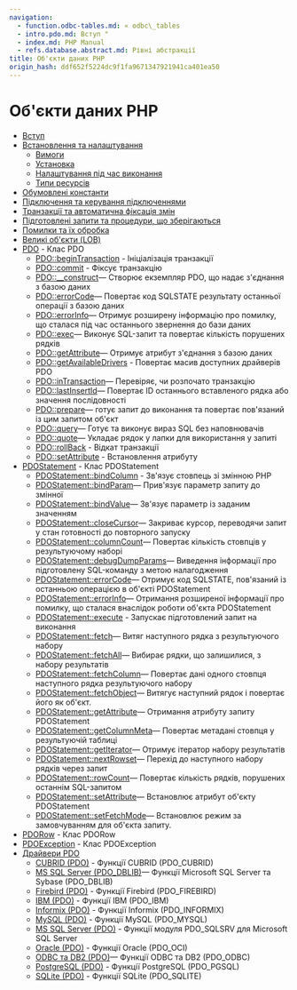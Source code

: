 ```yaml
---
navigation:
  - function.odbc-tables.md: « odbc\_tables
  - intro.pdo.md: Вступ "
  - index.md: PHP Manual
  - refs.database.abstract.md: Рівні абстракції
title: Об'єкти даних PHP
origin_hash: ddf652f5224dc9f1fa9671347921941ca401ea50
---
```

# Об'єкти даних PHP

-   [Вступ](intro.pdo.md)
-   [Встановлення та налаштування](pdo.setup.md)
    -   [Вимоги](pdo.requirements.md)
    -   [Установка](pdo.installation.md)
    -   [Налаштування під час виконання](pdo.configuration.md)
    -   [Типи ресурсів](pdo.resources.md)
-   [Обумовлені константи](pdo.constants.md)
-   [Підключення та керування підключеннями](pdo.connections.md)
-   [Транзакції та автоматична фіксація змін](pdo.transactions.md)
-   [Підготовлені запити та процедури, що зберігаються](pdo.prepared-statements.md)
-   [Помилки та їх обробка](pdo.error-handling.md)
-   [Великі об'єкти (LOB)](pdo.lobs.md)
-   [PDO](class.pdo.md) \- Клас PDO
    -   [PDO::beginTransaction](pdo.begintransaction.md) \- Ініціалізація транзакції
    -   [PDO::commit](pdo.commit.md) \- Фіксує транзакцію
    -   [PDO::\_\_construct](pdo.construct.md)— Створює екземпляр PDO, що надає з'єднання з базою даних
    -   [PDO::errorCode](pdo.errorcode.md)— Повертає код SQLSTATE результату останньої операції з базою даних
    -   [PDO::errorInfo](pdo.errorinfo.md)— Отримує розширену інформацію про помилку, що сталася під час останнього звернення до бази даних
    -   [PDO::exec](pdo.exec.md)— Виконує SQL-запит та повертає кількість порушених рядків
    -   [PDO::getAttribute](pdo.getattribute.md)— Отримує атрибут з'єднання з базою даних
    -   [PDO::getAvailableDrivers](pdo.getavailabledrivers.md) \- Повертає масив доступних драйверів PDO
    -   [PDO::inTransaction](pdo.intransaction.md)— Перевіряє, чи розпочато транзакцію
    -   [PDO::lastInsertId](pdo.lastinsertid.md)— Повертає ID останнього вставленого рядка або значення послідовності
    -   [PDO::prepare](pdo.prepare.md)— готує запит до виконання та повертає пов'язаний із цим запитом об'єкт
    -   [PDO::query](pdo.query.md)— Готує та виконує вираз SQL без наповнювачів
    -   [PDO::quote](pdo.quote.md)— Укладає рядок у лапки для використання у запиті
    -   [PDO::rollBack](pdo.rollback.md) \- Відкат транзакції
    -   [PDO::setAttribute](pdo.setattribute.md) \- Встановлення атрибуту
-   [PDOStatement](class.pdostatement.md) \- Клас PDOStatement
    -   [PDOStatement::bindColumn](pdostatement.bindcolumn.md) \- Зв'язує стовпець зі змінною PHP
    -   [PDOStatement::bindParam](pdostatement.bindparam.md)— Прив'язує параметр запиту до змінної
    -   [PDOStatement::bindValue](pdostatement.bindvalue.md)— Зв'язує параметр із заданим значенням
    -   [PDOStatement::closeCursor](pdostatement.closecursor.md)— Закриває курсор, переводячи запит у стан готовності до повторного запуску
    -   [PDOStatement::columnCount](pdostatement.columncount.md)— Повертає кількість стовпців у результуючому наборі
    -   [PDOStatement::debugDumpParams](pdostatement.debugdumpparams.md)— Виведення інформації про підготовлену SQL-команду з метою налагодження
    -   [PDOStatement::errorCode](pdostatement.errorcode.md)— Отримує код SQLSTATE, пов'язаний із останньою операцією в об'єкті PDOStatement
    -   [PDOStatement::errorInfo](pdostatement.errorinfo.md)— Отримання розширеної інформації про помилку, що сталася внаслідок роботи об'єкта PDOStatement
    -   [PDOStatement::execute](pdostatement.execute.md) \- Запускає підготовлений запит на виконання
    -   [PDOStatement::fetch](pdostatement.fetch.md)— Витяг наступного рядка з результуючого набору
    -   [PDOStatement::fetchAll](pdostatement.fetchall.md)— Вибирає рядки, що залишилися, з набору результатів
    -   [PDOStatement::fetchColumn](pdostatement.fetchcolumn.md)— Повертає дані одного стовпця наступного рядка результуючого набору
    -   [PDOStatement::fetchObject](pdostatement.fetchobject.md)— Витягує наступний рядок і повертає його як об'єкт.
    -   [PDOStatement::getAttribute](pdostatement.getattribute.md)— Отримання атрибуту запиту PDOStatement
    -   [PDOStatement::getColumnMeta](pdostatement.getcolumnmeta.md)— Повертає метадані стовпця у результуючій таблиці
    -   [PDOStatement::getIterator](pdostatement.getiterator.md)— Отримує ітератор набору результатів
    -   [PDOStatement::nextRowset](pdostatement.nextrowset.md)— Перехід до наступного набору рядків через запит
    -   [PDOStatement::rowCount](pdostatement.rowcount.md)— Повертає кількість рядків, порушених останнім SQL-запитом
    -   [PDOStatement::setAttribute](pdostatement.setattribute.md)— Встановлює атрибут об'єкту PDOStatement
    -   [PDOStatement::setFetchMode](pdostatement.setfetchmode.md)— Встановлює режим за замовчуванням для об'єкта запиту.
-   [PDORow](class.pdorow.md) \- Клас PDORow
-   [PDOException](class.pdoexception.md) \- Клас PDOException
-   [Драйвери PDO](pdo.drivers.md)
    -   [CUBRID (PDO)](ref.pdo-cubrid.md) \- Функції CUBRID (PDO\_CUBRID)
    -   [MS SQL Server (PDO\_DBLIB)](ref.pdo-dblib.md)— Функції Microsoft SQL Server та Sybase (PDO\_DBLIB)
    -   [Firebird (PDO)](ref.pdo-firebird.md) \- Функції Firebird (PDO\_FIREBIRD)
    -   [IBM (PDO)](ref.pdo-ibm.md) \- Функції IBM (PDO\_IBM)
    -   [Informix (PDO)](ref.pdo-informix.md) \- Функції Informix (PDO\_INFORMIX)
    -   [MySQL (PDO)](ref.pdo-mysql.md) \- Функції MySQL (PDO\_MYSQL)
    -   [MS SQL Server (PDO)](ref.pdo-sqlsrv.md) \- Функції модуля PDO\_SQLSRV для Microsoft SQL Server
    -   [Oracle (PDO)](ref.pdo-oci.md) \- Функції Oracle (PDO\_OCI)
    -   [ODBC та DB2 (PDO)](ref.pdo-odbc.md)— Функції ODBC та DB2 (PDO\_ODBC)
    -   [PostgreSQL (PDO)](ref.pdo-pgsql.md) \- Функції PostgreSQL (PDO\_PGSQL)
    -   [SQLite (PDO)](ref.pdo-sqlite.md) \- Функції SQLite (PDO\_SQLITE)
